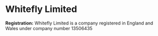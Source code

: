 # Whitefly Limited
**Registration:** Whitefly Limited is a company registered in England and Wales under company number 13506435
